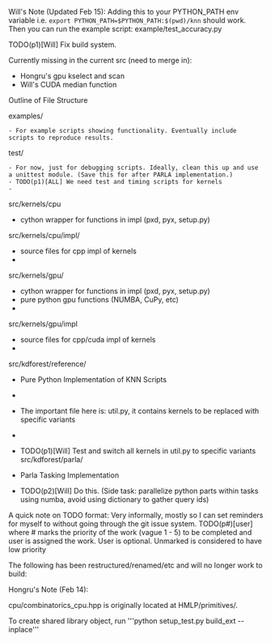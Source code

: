 


Will's Note (Updated Feb 15):
Adding this to your PYTHON_PATH env variable i.e. `export PYTHON_PATH=$PYTHON_PATH:$(pwd)/knn` should work.
Then you can run the example script: example/test_accuracy.py

TODO(p1)[Will] Fix build system.

Currently missing in the current src (need to merge in):
- Hongru's gpu kselect and scan
- Will's CUDA median function


Outline of File Structure

examples/

    - For example scripts showing functionality. Eventually include scripts to reproduce results. 

test/

    - For now, just for debugging scripts. Ideally, clean this up and use a unittest module. (Save this for after PARLA implementation.)
    - TODO(p1)[ALL] We need test and timing scripts for kernels
    - 
src/kernels/cpu

- cython wrapper for functions in impl (pxd, pyx, setup.py)

src/kernels/cpu/impl/

- source files for cpp impl of kernels
-
src/kernels/gpu/

- cython wrapper for functions in impl (pxd, pyx, setup.py)
- pure python gpu functions (NUMBA, CuPy, etc)
-
src/kernels/gpu/impl

- source files for cpp/cuda impl of kernels
-
src/kdforest/reference/

- Pure Python Implementation of KNN Scripts
-
- The important file here is: util.py, it contains kernels to be replaced with specific variants
-
- TODO(p1)[Will] Test and switch all kernels in util.py to specific variants
src/kdforest/parla/

- Parla Tasking Implementation

- TODO(p2)[Will] Do this. (Side task: parallelize python parts within tasks using numba, avoid using dictionary to gather query ids)

A quick note on TODO format:
    Very informally, mostly so I can set reminders for myself to without going through the git issue system. 
    TODO(p#)[user] where # marks the priority of the work (vague 1 - 5) to be completed and user is assigned the work. User is optional.
    Unmarked is considered to have low priority


The following has been restructured/renamed/etc and will no longer work to build:

Hongru's Note (Feb 14):

cpu/combinatorics_cpu.hpp is originally located at HMLP/primitives/. 

To create shared library object, run 
'''python setup_test.py build_ext --inplace'''
 
